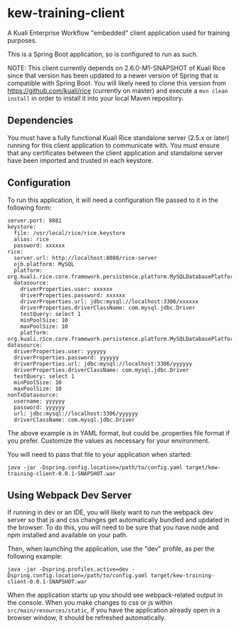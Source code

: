 # kew-training-client

A Kuali Enterprise Workflow "embedded" client application used for training purposes.

This is a Spring Boot application, so is configured to run as such.

NOTE: This client currently depends on 2.6.0-M1-SNAPSHOT of Kuali Rice since that version has been
updated to a newer version of Spring that is compatible with Spring Boot. You will likely need to
clone this version from https://github.com/kuali/rice (currently on master) and execute a `mvn clean install` in order to install it into your local Maven repository.

## Dependencies

You must have a fully functional Kuali Rice standalone server (2.5.x or later) running for this client
application to communicate with. You must ensure that any certificates between the client application
and standalone server have been imported and trusted in each keystore.

## Configuration

To run this application, it will need a configuration file passed to it in the following form:

```
server.port: 8081
keystore:
  file: /usr/local/rice/rice.keystore
  alias: rice
  password: xxxxxx
rice:
  server.url: http://localhost:8080/rice-server
  ojb.platform: MySQL
  platform: org.kuali.rice.core.framework.persistence.platform.MySQLDatabasePlatform
  datasource:
    driverProperties.user: xxxxxx
    driverProperties.password: xxxxxx
    driverProperties.url: jdbc:mysql://localhost:3306/xxxxxx
    driverProperties.driverClassName: com.mysql.jdbc.Driver
    testQuery: select 1
    minPoolSize: 10
    maxPoolSize: 10
    platform: org.kuali.rice.core.framework.persistence.platform.MySQLDatabasePlatform
datasource:
  driverProperties.user: yyyyyy
  driverProperties.password: yyyyyy
  driverProperties.url: jdbc:mysql://localhost:3306/yyyyyy
  driverProperties.driverClassName: com.mysql.jdbc.Driver
  testQuery: select 1
  minPoolSize: 10
  maxPoolSize: 10
nonTxDatasource:
  username: yyyyyy
  password: yyyyyy
  url: jdbc:mysql://localhost:3306/yyyyyy
  driverClassName: com.mysql.jdbc.Driver
```

The above example is in YAML format, but could be .properties file format if you prefer. Customize the values as necessary for your environment.

You will need to pass that file to your application when started:

```java -jar -Dspring.config.location=/path/to/config.yaml target/kew-training-client-0.0.1-SNAPSHOT.war```

## Using Webpack Dev Server

If running in dev or an IDE, you will likely want to run the webpack dev server so that js and css changes get automatically bundled and updated in the browser. To do this, you will need to be sure that you have node and npm installed and available on your path.

Then, when launching the application, use the "dev" profile, as per the following example:

```java -jar -Dspring.profiles.active=dev -Dspring.config.location=/path/to/config.yaml target/kew-training-client-0.0.1-SNAPSHOT.war```

When the application starts up you should see webpack-related output in the console. When you make changes to css or js within `src/main/resources/static`, if you have the application already open in a browser window, it should be refreshed automatically. 